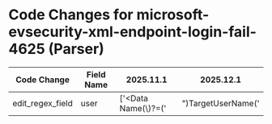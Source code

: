 # Code Changes for microsoft-evsecurity-xml-endpoint-login-fail-4625 (Parser)

| Code Change | Field Name | 2025.11.1 | 2025.12.1 |
|-------------|------------|-----------|------------|
| edit_regex_field | user | ['<Data Name(\\)?=(\'|")TargetUserName(\'|")>\s*(?=\w)(({email_address}([A-Za-z0-9]+[!#$%&\'+-\/=?^_`~])*[A-Za-z0-9]+@({email_domain}[^\]\s"\\,\|]+\.[^\]\s"\\,\|]+))|({user}[\w\.\-\!\#\^\~]{1,40}\$?)(@({domain}[^@<=]+))?)\s*</Data>', 'Logon Failed(:|=).+?Account Name(:|=)\s*({user}[\w\.\-\!\#\^\~]{1,40}\$?)[\s;]*Account Domain(:|=)'] | ['<Data Name(\\)?=(\'|")TargetUserName(\'|")>\s*(?=\w)(({email_address}([A-Za-z0-9]+[!#$%&\'+-\/=?^_`~])*[A-Za-z0-9]+@({email_domain}[^\]\s"\\,\|]+\.[^\]\s"\\,\|]+))|({user}[\w\.\-\!\#\^\~]{1,40}\$?)(@({domain}[^@<=]+))?)\s*</Data>', 'Logon Failed(:|=).+?Account Name(:|=)\s*(-|({user}[\w\.\-\!\#\^\~]{1,40}\$?))[\s;]*Account Domain(:|=)'] |